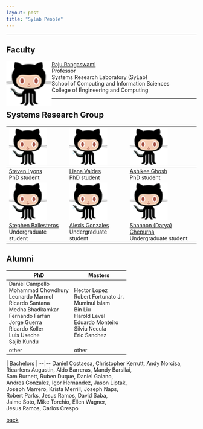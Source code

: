 ```yaml
---
layout: post
title: "Sylab People"
---
```

* * *

## Faculty<br />

<img align="left" src="/images/octocat.png" width="120" />

[Raju Rangaswami](https://users.cs.fiu.edu/~raju/WWW/)<br />
Professor<br />
Systems Research Laboratory (SyLab)<br />
School of Computing and Information Sciences<br />
College of Engineering and Computing<br />

* * *

## Systems Research Group <br />

<img align="left" src="/images/octocat.png" width="100" /> |  <img align="left" src="/images/octocat.png" width="100" /> | <img align="left" src="/images/octocat.png" width="100" />
--|--|--
[Steven Lyons](https://users.cs.fiu.edu/~slyon001/)<br /> PhD student | [Liana Valdes](https://lia54.github.io/) <br /> PhD student|[Ashikee Ghosh](https://lia54.github.io/) <br /> PhD student
<img align="center" src="/images/octocat.png" width="100" /> |  <img align="center" src="/images/octocat.png" width="100" /> | <img align="center" src="/images/octocat.png" width="100" />
[Stephen Ballesteros](https://users.cs.fiu.edu/~slyon001/)<br /> Undergraduate student | [Alexis Gonzales](https://lia54.github.io/) <br /> Undergraduate student|[Shannon (Darya) Chepurna](https://lia54.github.io/) <br /> Undergraduate student


## Alumni <br />
PhD | Masters
--|--
Daniel Campello<br />Mohammad Chowdhury<br />Leonardo Marmol<br />Ricardo Santana<br />Medha Bhadkamkar<br />Fernando Farfan<br />Jorge Guerra<br />Ricardo Koller<br />Luis Useche<br />Sajib Kundu | Hector Lopez<br />Robert Fortunato Jr.<br />Muminul Islam<br />Bin Liu<br />Harold Level<br />Eduardo Monteiro<br />Silviu Necula<br />Eric Sanchez 
other | other

| Bachelors |
--|--
Daniel Costaesa, Christopher Kerrutt, Andy Norcisa,<br />Ricarfens Augustin, Aldo Barreras, Mandy Barsilai,<br />Sam Burnett, Ruben Duque, Daniel Galano,<br />Andres Gonzalez, Igor Hernandez, Jason Liptak,<br />Joseph Marrero, Krista Merrill, Joseph Naps,<br />Robert Parks, Jesus Ramos, David Saba,<br />Jaime Soto, Mike Torchio, Ellen Wagner,<br />Jesus Ramos, Carlos Crespo


[back](/)
